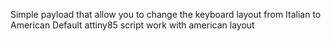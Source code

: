 Simple payload that allow you to change the keyboard layout from Italian to American
Default attiny85 script work with american layout
